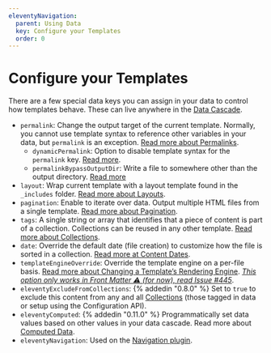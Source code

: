 ```yaml
---
eleventyNavigation:
  parent: Using Data
  key: Configure your Templates
  order: 0
---
```

# Configure your Templates

There are a few special data keys you can assign in your data to control how templates behave. These can live anywhere in the [Data Cascade](/docs/data-cascade/).

* `permalink`: Change the output target of the current template. Normally, you cannot use template syntax to reference other variables in your data, but `permalink` is an exception. [Read more about Permalinks](/docs/permalinks/).
	* `dynamicPermalink`: Option to disable template syntax for the `permalink` key. [Read more](/docs/permalinks/#disable-templating-in-permalinks).
  * `permalinkBypassOutputDir`: Write a file to somewhere other than the output directory. [Read more](/docs/permalinks/#ignore-the-output-directory)
* `layout`: Wrap current template with a layout template found in the `_includes` folder. [Read more about Layouts](/docs/layouts/).
* `pagination`: Enable to iterate over data. Output multiple HTML files from a single template. [Read more about Pagination](/docs/pagination/).
* `tags`: A single string or array that identifies that a piece of content is part of a collection. Collections can be reused in any other template. [Read more about Collections](/docs/collections/).
* `date`: Override the default date (file creation) to customize how the file is sorted in a collection. [Read more at Content Dates](/docs/dates/).
* `templateEngineOverride`: Override the template engine on a per-file basis. [Read more about Changing a Template’s Rendering Engine](/docs/languages/#overriding-the-template-language). [_This option only works in Front Matter ⚠️ (for now), read Issue #445_](https://github.com/11ty/eleventy/issues/445).
* `eleventyExcludeFromCollections`: {% addedin "0.8.0" %} Set to `true` to exclude this content from any and all [Collections](/docs/collections/) (those tagged in data or setup using the Configuration API).
* `eleventyComputed`: {% addedin "0.11.0" %} Programmatically set data values based on other values in your data cascade. Read more about [Computed Data](/docs/data-computed/).
* `eleventyNavigation`: Used on the [Navigation plugin](/docs/plugins/navigation/#adding-templates-to-the-navigation).